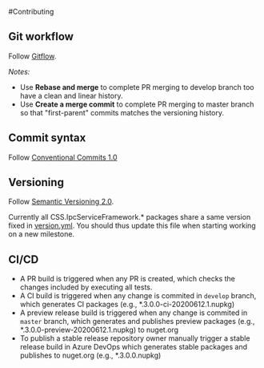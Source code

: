 #Contributing

## Git workflow

Follow [Gitflow](https://datasift.github.io/gitflow/IntroducingGitFlow.html).

*Notes:*
 - Use **Rebase and merge** to complete PR merging to develop branch too have a clean and linear history.
 - Use **Create a merge commit** to complete PR merging to master branch so that "first-parent" commits matches the versioning history.

## Commit syntax

Follow [Conventional Commits 1.0](https://www.conventionalcommits.org/en/v1.0.0/)

## Versioning

Follow [Semantic Versioning 2.0](https://semver.org/).

Currently all CSS.IpcServiceFramework.* packages share a same version fixed in [version.yml](/build/version.yml). You should thus update this file when starting working on a new milestone.

## CI/CD

- A PR build is triggered when any PR is created, which checks the changes included by executing all tests.
- A CI build is triggered when any change is commited in `develop` branch, which generates CI packages (e.g., *.3.0.0-ci-20200612.1.nupkg)
- A preview release build is triggered when any change is commited in `master` branch, which generates and publishes preview packages (e.g., *.3.0.0-preview-20200612.1.nupkg) to nuget.org
- To publish a stable release repository owner manually trigger a stable release build in Azure DevOps which generates stable packages and publishes to nuget.org (e.g., *.3.0.0.nupkg)
